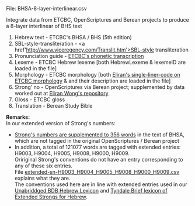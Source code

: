 File: BHSA-8-layer-interlinear.csv

Integrate data from ETCBC, OpenScriptures and Berean projects to produce a 8-layer interlinear of BHS text

1) Hebrew text - ETCBC's BHSA / BHS (5th edition)
2) SBL-style-transliteration - <a href'http://www.viceregency.com/Translit.htm'>SBL-style transliteration</a>
3) Pronunciation guide - <a href='https://dans-labs.github.io/text-fabric/Writing/Hebrew/'>ETCBC's phonetic transcription</a>
4) Lexeme - ETCBC Hebrew lexeme [both HebrewLexeme	& lexemeID are loaded in the file]
5) Morphology - ETCBC morphology [both <a href='https://github.com/eliranwong/BHS-morphology'>Eliran's single-liner-code on ETCBC morphology</a> & and their description are loaded in the file]
6) Strong’ no - OpenScriptures via Berean project; supplemented by data worked out at <a href='https://github.com/eliranwong/BHS-Strong-no'>Eliran Wong's repository</a>
7) Gloss - ETCBC gloss
8) Translation - Berean Study Bible

<b>Remarks:</b><br>
In our extended version of Strong's numbers:<br>
- <a href='https://github.com/eliranwong/OpenHebrewBible/blob/master/002-BHS-with-Strong-no/working-files/supplement.csv'>Strong's numbers are supplemented to 356 words</a> in the text of BHSA, which are not tagged in the original OpenScriptures / Berean project
- In addition, a total of 121077 words are tagged with extended entries: H9003, H9004, H9005, H9008, H9000, H9009.<br>
Oririginal Strong's conventions do not have an entry corresponding to any of these six entries.<br>
File <a href='https://github.com/eliranwong/OpenHebrewBible/blob/master/002-BHS-with-Strong-no/extended-sn-H9003_H9004_H9005_H9008_H9000_H9009.csv'>extended-sn-H9003_H9004_H9005_H9008_H9000_H9009.csv</a> explains what they are.<br>
The conventions used here are in line with extended entries used in our <a href='https://github.com/eliranwong/unabridged-BDB-Hebrew-lexicon'>Unabriddged BDB Hebrew Lexicon</a> and <a href='https://github.com/tyndale/STEPBible-Data/blob/master/TBESH%20-%20Tyndale%20Brief%20lexicon%20of%20Extended%20Strongs%20for%20Hebrew%20-%20TyndaleHouse.com%20STEPBible.org%20CC%20BY-NC-ND.txt'>Tyndale Brief lexicon of Extended Strongs for Hebrew</a>.
